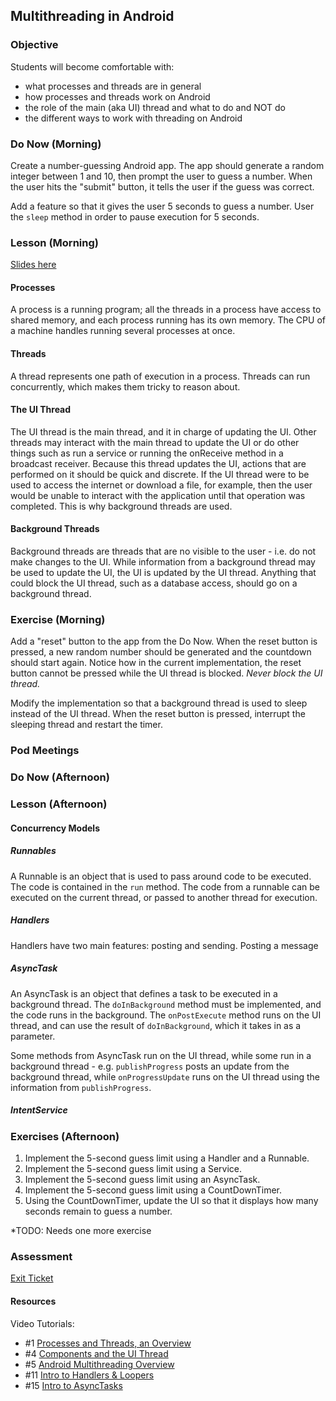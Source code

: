## Multithreading in Android

### Objective

Students will become comfortable with:

* what processes and threads are in general
* how processes and threads work on Android
* the role of the main (aka UI) thread and what to do and NOT do 
* the different ways to work with threading on Android

### Do Now (Morning)

Create a number-guessing Android app. The app should generate a random integer between 1 and 10, then prompt the user to guess a number. When the user hits the "submit" button, it tells the user if the guess was correct.

Add a feature so that it gives the user 5 seconds to guess a number. User the `sleep` method in order to pause
execution for 5 seconds.

### Lesson (Morning)

[Slides here](https://docs.google.com/presentation/d/1CTUlfE41tgwUspWus_p8MfjmBU9ahmtcG8F5Ko9cD00/edit?usp=sharing)

#### Processes

A process is a running program; all the threads in a process have access to shared memory, and each process running has its own memory. The CPU of a machine handles running several processes at once.

#### Threads

A thread represents one path of execution in a process. Threads can run concurrently, which makes them tricky to reason about.

#### The UI Thread

The UI thread is the main thread, and it in charge of updating the UI. Other threads may interact with the main thread to update the UI or do other things such as run a service or running the onReceive method in a broadcast receiver. Because this thread updates the UI, actions that are performed on it should be quick and discrete. If the
UI thread were to be used to access the internet or download a file, for example, then the user would be unable to interact with the application until that operation was completed. This is why background threads are used.

#### Background Threads

Background threads are threads that are no visible to the user - i.e. do not make changes to the UI. While information from a background thread may be used to update the UI, the UI is updated by the UI thread. Anything that could block the UI thread, such as a database access, should go on a background thread.

### Exercise (Morning)

Add a "reset" button to the app from the Do Now. When the reset button is pressed, a new random number should be
generated and the countdown should start again. Notice how in the current implementation, the reset button cannot be pressed while the UI thread is blocked. *Never block the UI thread.*

Modify the implementation so that a background thread is used to sleep instead of the UI thread. When the reset button is pressed, interrupt the sleeping thread and restart the timer.

### Pod Meetings

### Do Now (Afternoon)



### Lesson (Afternoon)

#### Concurrency Models

##### Runnables

A Runnable is an object that is used to pass around code to be executed. The code is contained in the `run` method. The code from a runnable can be executed on the current thread, or passed to another thread for execution.

##### Handlers

Handlers have two main features: posting and sending. Posting a message 

##### AsyncTask

An AsyncTask is an object that defines a task to be executed in a background thread. The `doInBackground` method must be implemented, and the code runs in the background. The `onPostExecute` method runs on the UI thread, and can use the result of `doInBackground`, which it takes in as a parameter.

Some methods from AsyncTask run on the UI thread, while some run in a background thread - e.g. `publishProgress` posts an update from the background thread, while `onProgressUpdate` runs on the UI thread using the information from `publishProgress`.

##### IntentService

### Exercises (Afternoon)

1. Implement the 5-second guess limit using a Handler and a Runnable.
1. Implement the 5-second guess limit using a Service.
1. Implement the 5-second guess limit using an AsyncTask.
1. Implement the 5-second guess limit using a CountDownTimer.
1. Using the CountDownTimer, update the UI so that it displays how many seconds remain to guess a number.

*TODO: Needs one more exercise

### Assessment

[Exit Ticket]()

#### Resources
Video Tutorials:
* #1 [Processes and Threads, an Overview](https://www.youtube.com/watch?v=IcIFJ5V3Ibg)
* #4 [Components and the UI Thread](https://www.youtube.com/watch?v=A0PAhoHzlsQ)
* #5 [Android Multithreading Overview](https://www.youtube.com/watch?v=lznss-0gEHU)
* #11 [Intro to Handlers & Loopers](https://www.youtube.com/watch?v=LJ_pUlWzGsc)
* #15 [Intro to AsyncTasks](https://www.youtube.com/watch?v=V4q0sTIntsk)
